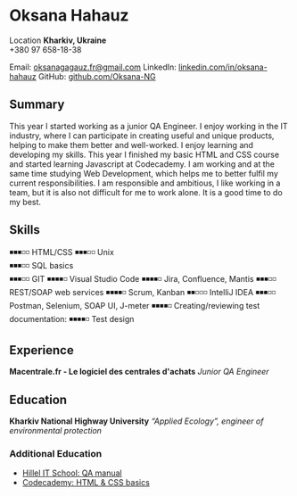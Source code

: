 # Oksana Hahauz

Location **Kharkiv, Ukraine**  
+380 97 658-18-38 

Email: [oksanagagauz.fr@gmail.com](mailto:oksanagagauz.fr@gmail.com)
LinkedIn: [linkedin.com/in/oksana-hahauz](https://www.linkedin.com/in/oksana-hahauz-4887b0194/)
GitHub: [github.com/Oksana-NG](https://github.com/Oksana-NG)

## Summary

This year I started working as a junior QA Engineer. I enjoy working in the IT industry, where I can participate in creating useful and unique products, helping to make them better and well-worked.
I enjoy learning and developing my skills. This year I finished my basic HTML and CSS course and started learning Javascript at Codecademy. I am working and at the same time studying Web Development, which helps me to better fulfil my current responsibilities. 
I am responsible and ambitious, I like working in a team, but it is also not difficult for me to work alone. It is a good time to do my best.

## Skills

◾◾◾◽◽ HTML/CSS
◾◾◾◽◽ Unix  
◾◾◾◽◽ SQL basics  
◾◾◾◽◽ GIT
◾◾◾◾◽ Visual Studio Code
◾◾◾◾◽ Jira, Confluence, Mantis
◾◾◾◽◽ REST/SOAP web services
◾◾◾◾◽ Scrum, Kanban
◾◾◽◽◽ IntelliJ IDEA
◾◾◾◽◽ Postman, Selenium, SOAP UI, J-meter
◾◾◾◾◽ Creating/reviewing test documentation:
◾◾◾◾◽ Test design

## Experience

**Macentrale.fr - Le logiciel des centrales d'achats**
              *Junior QA Engineer*

## Education

**Kharkiv National Highway University**
*“Applied Ecology”, engineer of environmental protection*

### Additional Education

- [Hillel IT School: QA manual](https://certificate.ithillel.ua/view/40114462/en)
- [Codecademy: HTML & CSS basics](https://www.codecademy.com/profiles/cloud6318931302)
